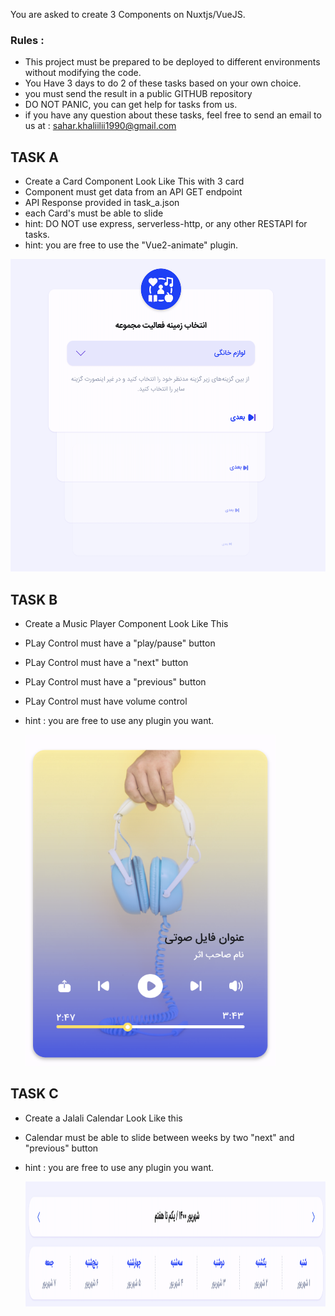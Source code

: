 

You are asked to create 3 Components on Nuxtjs/VueJS.

### Rules : 
  - This project must be prepared to be deployed to different environments without modifying the code.
  - You Have 3 days to do 2 of these tasks based on your own choice.
  - you must send the result in a public GITHUB repository
  - DO NOT PANIC, you can get help for tasks from us.
  - if you have any question about these tasks, feel free to send an email to us at :  sahar.khaliilii1990@gmail.com


## TASK A
  - Create a Card Component Look Like This with 3 card
  - Component must get data from an API GET endpoint
  - API Response provided in task_a.json
  - each Card's must be able to slide
  - hint: DO NOT use express, serverless-http, or any other RESTAPI for tasks.
  - hint: you are free to use the "Vue2-animate" plugin. 
  
   <img src="https://raw.githubusercontent.com/z10mx7/assignments/main/a.png"  width="800" height="500" />

  ## TASK B
  - Create a Music Player Component Look Like This 
  - PLay Control must have a "play/pause" button
  - PLay Control must have a "next" button
  - PLay Control must have a "previous" button
  - PLay Control must have volume control
  - hint : you are free to use any plugin you want.
  
     <img src="https://raw.githubusercontent.com/z10mx7/assignments/main/b.png"  width="400" height="530" />


  ## TASK C
  - Create a Jalali Calendar Look Like this
  - Calendar must be able to slide between weeks by two "next" and "previous" button
  - hint : you are free to use any plugin you want.
  
     <img src="https://raw.githubusercontent.com/z10mx7/assignments/main/c.png"  width="900" height="200" />


  
  
  
